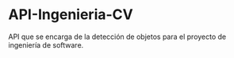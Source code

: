 # API-Ingenieria-CV
API que se encarga de la detección de objetos para el proyecto de ingeniería de software. 
